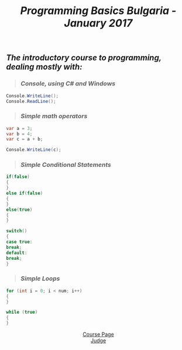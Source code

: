 <h1 align="center"><em>Programming Basics Bulgaria - January 2017</em></h1>
 
<br />

 ## *The introductory course to programming, dealing mostly with:*
>  ### *Console, using C# and Windows*
 ```C#
 Console.WriteLine();
 Console.ReadLine();
 ```
> ### *Simple math operators*
 ```C#
 var a = 3;
 var b = 4;
 var c = a + b;
 
 Console.WriteLine(c);
 ```
> ### *Simple Conditional Statements*
 ```C#
 if(false)
 {
 }
 else if(false)
 {
 }
 else(true)
 {
 }
 
 switch()
 {
 case true:
 break;
 default:
 break;
 }
 ```
> ### *Simple Loops*
 ```C#
 for (int i = 0; i < num; i++) 
 {
 }
 
 while (true)
 {
 }
 ```
<p align="center">
<a href="https://softuni.bg/trainings/1560/programming-basics-bulgaria-january-2017">Course Page</a> <br />
<a href="https://judge.softuni.bg/Contests#!/List/ByCategory/37/Programming-Basics-Exercises">Judge</a>
<p>
